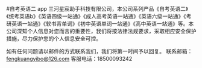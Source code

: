 #自考英语二 app
三河星宸助手科技有限公司，本公司系列产品《自考英语二》《统考英语b》《英语四级一站通》《成人高考英语一站通》《英语六级一站通》《考研英语一站通》《软书背单词》《初中英语单词一站通》《高中英语一站通》等。本公司深知个人信息对您而言的重要性，我们将按法律法规要求，采取相应安全保护措施，尽力保护您的个人信息安全可控。

如有任何问题请以邮件的方式联系我们，我们将第一时间予以回复。
联系邮箱：fengkuangyibo@126.com
客服电话：18500093242
